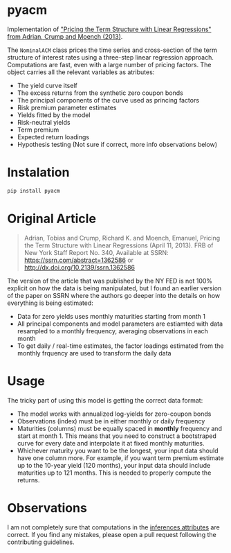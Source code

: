 [paper_website]: https://www.newyorkfed.org/medialibrary/media/research/staff_reports/sr340.pdf
[inference_atribute]: https://github.com/gusamarante/pyacm/blob/ba641c14e450fc83d22db4ef5e60eadbd489b351/pyacm/acm.py#L203

# pyacm
Implementation of ["Pricing the Term Structure with Linear Regressions" from 
Adrian, Crump and Moench (2013)][paper_website].

The `NominalACM` class prices the time series and cross-section of the term 
structure of interest rates using a three-step linear regression approach.
Computations are fast, even with a large number of pricing factors. The object 
carries all the relevant variables as atributes:
- The yield curve itself
- The excess returns from the synthetic zero coupon bonds
- The principal components of the curve used as princing factors
- Risk premium parameter estimates
- Yields fitted by the model
- Risk-neutral yields
- Term premium
- Expected return loadings
- Hypothesis testing (Not sure if correct, more info observations below)


# Instalation
```bash
pip install pyacm
```


# Original Article
> Adrian, Tobias and Crump, Richard K. and Moench, Emanuel, 
> Pricing the Term Structure with Linear Regressions (April 11, 2013). 
> FRB of New York Staff Report No. 340, 
> Available at SSRN: https://ssrn.com/abstract=1362586 or http://dx.doi.org/10.2139/ssrn.1362586

The version of the article that was published by the NY FED is not 100% explicit on how the data is being manipulated, 
but I found an earlier version of the paper on SSRN where the authors go deeper into the details on how everything is being estimated:
- Data for zero yields uses monthly maturities starting from month 1
- All principal components and model parameters are estiamted with data resampled to a monthly frequency, averaging observations in each month
- To get daily / real-time estimates, the factor loadings estimated from the monthly frquency are used to transform the daily data


# Usage
The tricky part of using this model is getting the correct data format:
- The model works with annualized log-yields for zero-coupon bonds
- Observations (index) must be in either monthly or daily frequency
- Maturities (columns) must be equally spaced in **monthly** frequency and start at month 1. This means that you need to construct a bootstraped curve for every date and interpolate it at fixed monthly maturities.
- Whichever maturity you want to be the longest, your input data should have one column more. For example, if you want term premium estimate up to the 10-year yield (120 months), your input data should include maturities up to 121 months. This is needed to properly compute the returns.


# Observations
I am not completely sure that computations in the [inferences attributes][inference_atribute] 
are correct. If you find any mistakes, please open a pull request following the contributing 
guidelines.
